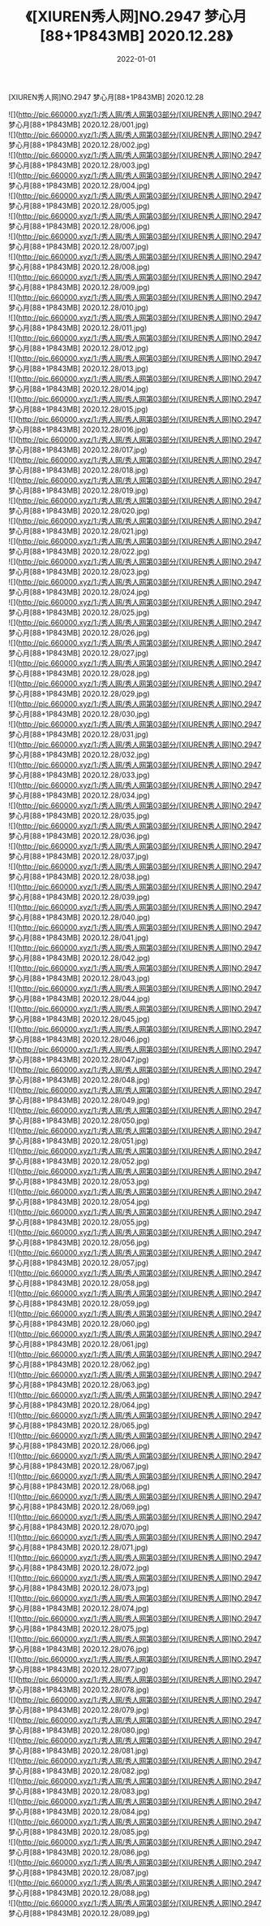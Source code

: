 ﻿---
layout: post
title:  《[XIUREN秀人网]NO.2947 梦心月[88+1P843MB] 2020.12.28》
date:   2022-01-01
img: http://pic.660000.xyz/1:/秀人网/秀人网第03部分/[XIUREN秀人网]NO.2947 梦心月[88+1P843MB] 2020.12.28/000.jpg
categories: [美女, 清纯, 唯美]
---

[XIUREN秀人网]NO.2947 梦心月[88+1P843MB] 2020.12.28

 ![](http://pic.660000.xyz/1:/秀人网/秀人网第03部分/[XIUREN秀人网]NO.2947 梦心月[88+1P843MB] 2020.12.28/001.jpg) <br>![](http://pic.660000.xyz/1:/秀人网/秀人网第03部分/[XIUREN秀人网]NO.2947 梦心月[88+1P843MB] 2020.12.28/002.jpg) <br>![](http://pic.660000.xyz/1:/秀人网/秀人网第03部分/[XIUREN秀人网]NO.2947 梦心月[88+1P843MB] 2020.12.28/003.jpg) <br>![](http://pic.660000.xyz/1:/秀人网/秀人网第03部分/[XIUREN秀人网]NO.2947 梦心月[88+1P843MB] 2020.12.28/004.jpg) <br>![](http://pic.660000.xyz/1:/秀人网/秀人网第03部分/[XIUREN秀人网]NO.2947 梦心月[88+1P843MB] 2020.12.28/005.jpg) <br>![](http://pic.660000.xyz/1:/秀人网/秀人网第03部分/[XIUREN秀人网]NO.2947 梦心月[88+1P843MB] 2020.12.28/006.jpg) <br>![](http://pic.660000.xyz/1:/秀人网/秀人网第03部分/[XIUREN秀人网]NO.2947 梦心月[88+1P843MB] 2020.12.28/007.jpg) <br>![](http://pic.660000.xyz/1:/秀人网/秀人网第03部分/[XIUREN秀人网]NO.2947 梦心月[88+1P843MB] 2020.12.28/008.jpg) <br>![](http://pic.660000.xyz/1:/秀人网/秀人网第03部分/[XIUREN秀人网]NO.2947 梦心月[88+1P843MB] 2020.12.28/009.jpg) <br>![](http://pic.660000.xyz/1:/秀人网/秀人网第03部分/[XIUREN秀人网]NO.2947 梦心月[88+1P843MB] 2020.12.28/010.jpg) <br>![](http://pic.660000.xyz/1:/秀人网/秀人网第03部分/[XIUREN秀人网]NO.2947 梦心月[88+1P843MB] 2020.12.28/011.jpg) <br>![](http://pic.660000.xyz/1:/秀人网/秀人网第03部分/[XIUREN秀人网]NO.2947 梦心月[88+1P843MB] 2020.12.28/012.jpg) <br>![](http://pic.660000.xyz/1:/秀人网/秀人网第03部分/[XIUREN秀人网]NO.2947 梦心月[88+1P843MB] 2020.12.28/013.jpg) <br>![](http://pic.660000.xyz/1:/秀人网/秀人网第03部分/[XIUREN秀人网]NO.2947 梦心月[88+1P843MB] 2020.12.28/014.jpg) <br>![](http://pic.660000.xyz/1:/秀人网/秀人网第03部分/[XIUREN秀人网]NO.2947 梦心月[88+1P843MB] 2020.12.28/015.jpg) <br>![](http://pic.660000.xyz/1:/秀人网/秀人网第03部分/[XIUREN秀人网]NO.2947 梦心月[88+1P843MB] 2020.12.28/016.jpg) <br>![](http://pic.660000.xyz/1:/秀人网/秀人网第03部分/[XIUREN秀人网]NO.2947 梦心月[88+1P843MB] 2020.12.28/017.jpg) <br>![](http://pic.660000.xyz/1:/秀人网/秀人网第03部分/[XIUREN秀人网]NO.2947 梦心月[88+1P843MB] 2020.12.28/018.jpg) <br>![](http://pic.660000.xyz/1:/秀人网/秀人网第03部分/[XIUREN秀人网]NO.2947 梦心月[88+1P843MB] 2020.12.28/019.jpg) <br>![](http://pic.660000.xyz/1:/秀人网/秀人网第03部分/[XIUREN秀人网]NO.2947 梦心月[88+1P843MB] 2020.12.28/020.jpg) <br>![](http://pic.660000.xyz/1:/秀人网/秀人网第03部分/[XIUREN秀人网]NO.2947 梦心月[88+1P843MB] 2020.12.28/021.jpg) <br>![](http://pic.660000.xyz/1:/秀人网/秀人网第03部分/[XIUREN秀人网]NO.2947 梦心月[88+1P843MB] 2020.12.28/022.jpg) <br>![](http://pic.660000.xyz/1:/秀人网/秀人网第03部分/[XIUREN秀人网]NO.2947 梦心月[88+1P843MB] 2020.12.28/023.jpg) <br>![](http://pic.660000.xyz/1:/秀人网/秀人网第03部分/[XIUREN秀人网]NO.2947 梦心月[88+1P843MB] 2020.12.28/024.jpg) <br>![](http://pic.660000.xyz/1:/秀人网/秀人网第03部分/[XIUREN秀人网]NO.2947 梦心月[88+1P843MB] 2020.12.28/025.jpg) <br>![](http://pic.660000.xyz/1:/秀人网/秀人网第03部分/[XIUREN秀人网]NO.2947 梦心月[88+1P843MB] 2020.12.28/026.jpg) <br>![](http://pic.660000.xyz/1:/秀人网/秀人网第03部分/[XIUREN秀人网]NO.2947 梦心月[88+1P843MB] 2020.12.28/027.jpg) <br>![](http://pic.660000.xyz/1:/秀人网/秀人网第03部分/[XIUREN秀人网]NO.2947 梦心月[88+1P843MB] 2020.12.28/028.jpg) <br>![](http://pic.660000.xyz/1:/秀人网/秀人网第03部分/[XIUREN秀人网]NO.2947 梦心月[88+1P843MB] 2020.12.28/029.jpg) <br>![](http://pic.660000.xyz/1:/秀人网/秀人网第03部分/[XIUREN秀人网]NO.2947 梦心月[88+1P843MB] 2020.12.28/030.jpg) <br>![](http://pic.660000.xyz/1:/秀人网/秀人网第03部分/[XIUREN秀人网]NO.2947 梦心月[88+1P843MB] 2020.12.28/031.jpg) <br>![](http://pic.660000.xyz/1:/秀人网/秀人网第03部分/[XIUREN秀人网]NO.2947 梦心月[88+1P843MB] 2020.12.28/032.jpg) <br>![](http://pic.660000.xyz/1:/秀人网/秀人网第03部分/[XIUREN秀人网]NO.2947 梦心月[88+1P843MB] 2020.12.28/033.jpg) <br>![](http://pic.660000.xyz/1:/秀人网/秀人网第03部分/[XIUREN秀人网]NO.2947 梦心月[88+1P843MB] 2020.12.28/034.jpg) <br>![](http://pic.660000.xyz/1:/秀人网/秀人网第03部分/[XIUREN秀人网]NO.2947 梦心月[88+1P843MB] 2020.12.28/035.jpg) <br>![](http://pic.660000.xyz/1:/秀人网/秀人网第03部分/[XIUREN秀人网]NO.2947 梦心月[88+1P843MB] 2020.12.28/036.jpg) <br>![](http://pic.660000.xyz/1:/秀人网/秀人网第03部分/[XIUREN秀人网]NO.2947 梦心月[88+1P843MB] 2020.12.28/037.jpg) <br>![](http://pic.660000.xyz/1:/秀人网/秀人网第03部分/[XIUREN秀人网]NO.2947 梦心月[88+1P843MB] 2020.12.28/038.jpg) <br>![](http://pic.660000.xyz/1:/秀人网/秀人网第03部分/[XIUREN秀人网]NO.2947 梦心月[88+1P843MB] 2020.12.28/039.jpg) <br>![](http://pic.660000.xyz/1:/秀人网/秀人网第03部分/[XIUREN秀人网]NO.2947 梦心月[88+1P843MB] 2020.12.28/040.jpg) <br>![](http://pic.660000.xyz/1:/秀人网/秀人网第03部分/[XIUREN秀人网]NO.2947 梦心月[88+1P843MB] 2020.12.28/041.jpg) <br>![](http://pic.660000.xyz/1:/秀人网/秀人网第03部分/[XIUREN秀人网]NO.2947 梦心月[88+1P843MB] 2020.12.28/042.jpg) <br>![](http://pic.660000.xyz/1:/秀人网/秀人网第03部分/[XIUREN秀人网]NO.2947 梦心月[88+1P843MB] 2020.12.28/043.jpg) <br>![](http://pic.660000.xyz/1:/秀人网/秀人网第03部分/[XIUREN秀人网]NO.2947 梦心月[88+1P843MB] 2020.12.28/044.jpg) <br>![](http://pic.660000.xyz/1:/秀人网/秀人网第03部分/[XIUREN秀人网]NO.2947 梦心月[88+1P843MB] 2020.12.28/045.jpg) <br>![](http://pic.660000.xyz/1:/秀人网/秀人网第03部分/[XIUREN秀人网]NO.2947 梦心月[88+1P843MB] 2020.12.28/046.jpg) <br>![](http://pic.660000.xyz/1:/秀人网/秀人网第03部分/[XIUREN秀人网]NO.2947 梦心月[88+1P843MB] 2020.12.28/047.jpg) <br>![](http://pic.660000.xyz/1:/秀人网/秀人网第03部分/[XIUREN秀人网]NO.2947 梦心月[88+1P843MB] 2020.12.28/048.jpg) <br>![](http://pic.660000.xyz/1:/秀人网/秀人网第03部分/[XIUREN秀人网]NO.2947 梦心月[88+1P843MB] 2020.12.28/049.jpg) <br>![](http://pic.660000.xyz/1:/秀人网/秀人网第03部分/[XIUREN秀人网]NO.2947 梦心月[88+1P843MB] 2020.12.28/050.jpg) <br>![](http://pic.660000.xyz/1:/秀人网/秀人网第03部分/[XIUREN秀人网]NO.2947 梦心月[88+1P843MB] 2020.12.28/051.jpg) <br>![](http://pic.660000.xyz/1:/秀人网/秀人网第03部分/[XIUREN秀人网]NO.2947 梦心月[88+1P843MB] 2020.12.28/052.jpg) <br>![](http://pic.660000.xyz/1:/秀人网/秀人网第03部分/[XIUREN秀人网]NO.2947 梦心月[88+1P843MB] 2020.12.28/053.jpg) <br>![](http://pic.660000.xyz/1:/秀人网/秀人网第03部分/[XIUREN秀人网]NO.2947 梦心月[88+1P843MB] 2020.12.28/054.jpg) <br>![](http://pic.660000.xyz/1:/秀人网/秀人网第03部分/[XIUREN秀人网]NO.2947 梦心月[88+1P843MB] 2020.12.28/055.jpg) <br>![](http://pic.660000.xyz/1:/秀人网/秀人网第03部分/[XIUREN秀人网]NO.2947 梦心月[88+1P843MB] 2020.12.28/056.jpg) <br>![](http://pic.660000.xyz/1:/秀人网/秀人网第03部分/[XIUREN秀人网]NO.2947 梦心月[88+1P843MB] 2020.12.28/057.jpg) <br>![](http://pic.660000.xyz/1:/秀人网/秀人网第03部分/[XIUREN秀人网]NO.2947 梦心月[88+1P843MB] 2020.12.28/058.jpg) <br>![](http://pic.660000.xyz/1:/秀人网/秀人网第03部分/[XIUREN秀人网]NO.2947 梦心月[88+1P843MB] 2020.12.28/059.jpg) <br>![](http://pic.660000.xyz/1:/秀人网/秀人网第03部分/[XIUREN秀人网]NO.2947 梦心月[88+1P843MB] 2020.12.28/060.jpg) <br>![](http://pic.660000.xyz/1:/秀人网/秀人网第03部分/[XIUREN秀人网]NO.2947 梦心月[88+1P843MB] 2020.12.28/061.jpg) <br>![](http://pic.660000.xyz/1:/秀人网/秀人网第03部分/[XIUREN秀人网]NO.2947 梦心月[88+1P843MB] 2020.12.28/062.jpg) <br>![](http://pic.660000.xyz/1:/秀人网/秀人网第03部分/[XIUREN秀人网]NO.2947 梦心月[88+1P843MB] 2020.12.28/063.jpg) <br>![](http://pic.660000.xyz/1:/秀人网/秀人网第03部分/[XIUREN秀人网]NO.2947 梦心月[88+1P843MB] 2020.12.28/064.jpg) <br>![](http://pic.660000.xyz/1:/秀人网/秀人网第03部分/[XIUREN秀人网]NO.2947 梦心月[88+1P843MB] 2020.12.28/065.jpg) <br>![](http://pic.660000.xyz/1:/秀人网/秀人网第03部分/[XIUREN秀人网]NO.2947 梦心月[88+1P843MB] 2020.12.28/066.jpg) <br>![](http://pic.660000.xyz/1:/秀人网/秀人网第03部分/[XIUREN秀人网]NO.2947 梦心月[88+1P843MB] 2020.12.28/067.jpg) <br>![](http://pic.660000.xyz/1:/秀人网/秀人网第03部分/[XIUREN秀人网]NO.2947 梦心月[88+1P843MB] 2020.12.28/068.jpg) <br>![](http://pic.660000.xyz/1:/秀人网/秀人网第03部分/[XIUREN秀人网]NO.2947 梦心月[88+1P843MB] 2020.12.28/069.jpg) <br>![](http://pic.660000.xyz/1:/秀人网/秀人网第03部分/[XIUREN秀人网]NO.2947 梦心月[88+1P843MB] 2020.12.28/070.jpg) <br>![](http://pic.660000.xyz/1:/秀人网/秀人网第03部分/[XIUREN秀人网]NO.2947 梦心月[88+1P843MB] 2020.12.28/071.jpg) <br>![](http://pic.660000.xyz/1:/秀人网/秀人网第03部分/[XIUREN秀人网]NO.2947 梦心月[88+1P843MB] 2020.12.28/072.jpg) <br>![](http://pic.660000.xyz/1:/秀人网/秀人网第03部分/[XIUREN秀人网]NO.2947 梦心月[88+1P843MB] 2020.12.28/073.jpg) <br>![](http://pic.660000.xyz/1:/秀人网/秀人网第03部分/[XIUREN秀人网]NO.2947 梦心月[88+1P843MB] 2020.12.28/074.jpg) <br>![](http://pic.660000.xyz/1:/秀人网/秀人网第03部分/[XIUREN秀人网]NO.2947 梦心月[88+1P843MB] 2020.12.28/075.jpg) <br>![](http://pic.660000.xyz/1:/秀人网/秀人网第03部分/[XIUREN秀人网]NO.2947 梦心月[88+1P843MB] 2020.12.28/076.jpg) <br>![](http://pic.660000.xyz/1:/秀人网/秀人网第03部分/[XIUREN秀人网]NO.2947 梦心月[88+1P843MB] 2020.12.28/077.jpg) <br>![](http://pic.660000.xyz/1:/秀人网/秀人网第03部分/[XIUREN秀人网]NO.2947 梦心月[88+1P843MB] 2020.12.28/078.jpg) <br>![](http://pic.660000.xyz/1:/秀人网/秀人网第03部分/[XIUREN秀人网]NO.2947 梦心月[88+1P843MB] 2020.12.28/079.jpg) <br>![](http://pic.660000.xyz/1:/秀人网/秀人网第03部分/[XIUREN秀人网]NO.2947 梦心月[88+1P843MB] 2020.12.28/080.jpg) <br>![](http://pic.660000.xyz/1:/秀人网/秀人网第03部分/[XIUREN秀人网]NO.2947 梦心月[88+1P843MB] 2020.12.28/081.jpg) <br>![](http://pic.660000.xyz/1:/秀人网/秀人网第03部分/[XIUREN秀人网]NO.2947 梦心月[88+1P843MB] 2020.12.28/082.jpg) <br>![](http://pic.660000.xyz/1:/秀人网/秀人网第03部分/[XIUREN秀人网]NO.2947 梦心月[88+1P843MB] 2020.12.28/083.jpg) <br>![](http://pic.660000.xyz/1:/秀人网/秀人网第03部分/[XIUREN秀人网]NO.2947 梦心月[88+1P843MB] 2020.12.28/084.jpg) <br>![](http://pic.660000.xyz/1:/秀人网/秀人网第03部分/[XIUREN秀人网]NO.2947 梦心月[88+1P843MB] 2020.12.28/085.jpg) <br>![](http://pic.660000.xyz/1:/秀人网/秀人网第03部分/[XIUREN秀人网]NO.2947 梦心月[88+1P843MB] 2020.12.28/086.jpg) <br>![](http://pic.660000.xyz/1:/秀人网/秀人网第03部分/[XIUREN秀人网]NO.2947 梦心月[88+1P843MB] 2020.12.28/087.jpg) <br>![](http://pic.660000.xyz/1:/秀人网/秀人网第03部分/[XIUREN秀人网]NO.2947 梦心月[88+1P843MB] 2020.12.28/088.jpg) <br>![](http://pic.660000.xyz/1:/秀人网/秀人网第03部分/[XIUREN秀人网]NO.2947 梦心月[88+1P843MB] 2020.12.28/089.jpg) <br>
